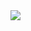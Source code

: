 <a href="https://github.com/DenverCoder1/github-readme-streak-stats" target="_blank">
  <img src="[![GitHub Streak](https://streak-stats.demolab.com?user=JohnNtirintis&theme=dark)](https://git.io/streak-stats)">
</a>
